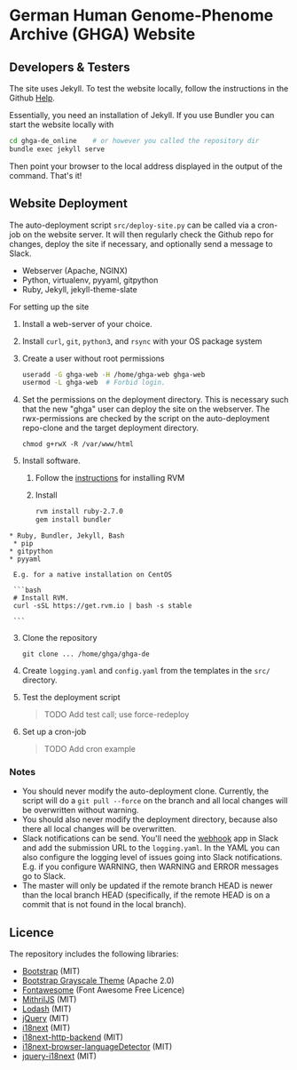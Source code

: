 # German Human Genome-Phenome Archive (GHGA) Website

## Developers & Testers

The site uses Jekyll. To test the website locally, follow the instructions in the Github <a href="https://help.github.com/en/github/working-with-github-pages/testing-your-github-pages-site-locally-with-jekyll" target="_blank">Help</a>.

Essentially, you need an installation of Jekyll. If you use Bundler you can start the website locally with

```bash
cd ghga-de_online    # or however you called the repository dir
bundle exec jekyll serve
```

Then point your browser to the local address displayed in the output of the command. That's it!
 
## Website Deployment

The auto-deployment script `src/deploy-site.py` can be called via a cron-job on the website server. It will then regularly check the Github repo for changes, deploy the site if necessary, and optionally send a message to Slack.

  * Webserver (Apache, NGINX)
  * Python, virtualenv, pyyaml, gitpython
  * Ruby, Jekyll, jekyll-theme-slate

For setting up the site

  1. Install a web-server of your choice.
  2. Install `curl`, `git`, `python3`, and `rsync` with your OS package system
  2. Create a user without root permissions
      
     ```bash
     useradd -G ghga-web -H /home/ghga-web ghga-web
     usermod -L ghga-web  # Forbid login.
     ```

  3. Set the permissions on the deployment directory. This is necessary such that the new "ghga" user can deploy the site on the webserver. The rwx-permissions are checked by the script on the auto-deployment repo-clone and the target deployment directory.
    
     `chmod g+rwX -R /var/www/html`
    
  4. Install software. 

     1. Follow the [instructions](http://rvm.io/rvm/install) for installing RVM
     2. Install
     
        ```bash
        rvm install ruby-2.7.0
        gem install bundler
        ```

    * Ruby, Bundler, Jekyll, Bash
     * pip
    * gitpython
    * pyyaml

     E.g. for a native installation on CentOS

     ```bash
     # Install RVM.
     curl -sSL https://get.rvm.io | bash -s stable

     ```
  
  3. Clone the repository

     `git clone ... /home/ghga/ghga-de`
  
  4. Create `logging.yaml` and `config.yaml` from the templates in the `src/` directory.
    
  5. Test the deployment script
     > TODO Add test call; use force-redeploy
  
  6. Set up a cron-job
     > TODO Add cron example

### Notes
 
  * You should never modify the auto-deployment clone. Currently, the script will do a `git pull --force` on the branch and all local changes will be overwritten without warning.
  * You should also never modify the deployment directory, because also there all local changes will be overwritten.
  * Slack notifications can be send. You'll need the [webhook](https://api.slack.com/messaging/webhooks) app in Slack and add the submission URL to the `logging.yaml`. In the YAML you can also configure the logging level of issues going into Slack notifications. E.g. if you configure WARNING, then WARNING and ERROR messages go to Slack.
  * The master will only be updated if the remote branch HEAD is newer than the local branch HEAD (specifically, if the remote HEAD is on a commit that is not found in the local branch). 
 
## Licence

The repository includes the following libraries:

  * [Bootstrap](https://github.com/twbs/bootstrap) (MIT)
  * [Bootstrap Grayscale Theme](https://github.com/twbs/bootstrap) (Apache 2.0)
  * [Fontawesome](https://github.com/FortAwesome/Font-Awesome) (Font Awesome Free Licence)
  * [MithrilJS](https://github.com/MithrilJS/mithril.js) (MIT)
  * [Lodash](https://github.com/lodash/lodash) (MIT)
  * [jQuery](https://github.com/jquery/jquery) (MIT)
  * [i18next](https://github.com/i18next/i18next) (MIT)
  * [i18next-http-backend](https://github.com/i18next/i18next-http-backend) (MIT)
  * [i18next-browser-languageDetector](https://github.com/i18next/i18next-browser-languageDetector) (MIT)
  * [jquery-i18next](https://github.com/i18next/jquery-i18next) (MIT)

